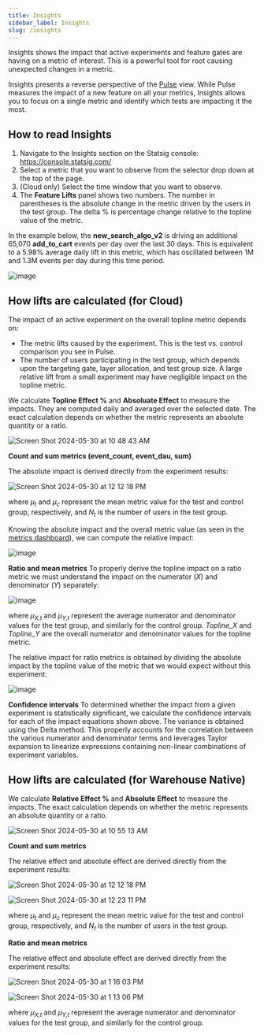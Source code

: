 ```yaml
---
title: Insights
sidebar_label: Insights
slug: /insights
---
```


Insights shows the impact that active experiments and feature gates are having on a metric of interest.  This is a powerful tool for root causing unexpected changes in a metric.  

Insights presents a reverse perspective of the [Pulse](/pulse) view. While Pulse measures the impact of a new feature on all your metrics, Insights allows you to focus on a single metric and identify which tests are impacting it the most. 


## How to read Insights
1.	Navigate to the Insights section on the Statsig console: https://console.statsig.com/ 
2.	Select a metric that you want to observe from the selector drop down at the top of the page. 
3.	(Cloud only) Select the time window that you want to observe. 
4.	The **Feature Lifts** panel shows two numbers. The number in parentheses is the absolute change in the metric driven by the users in the test group. The delta % is percentage change relative to the topline value of the metric. 

In the example below, the **new_search_algo_v2** is driving an additional 65,070 **add_to_cart** events per day over the last 30 days.  This is equivalent to a 5.98% average daily lift in this metric, which has oscillated between 1M and 1.3M events per day during this time period. 

![image](https://user-images.githubusercontent.com/90343952/167211755-4e87e8e2-2bb4-4bd6-a50f-56f3e5ce68b0.png)


## How lifts are calculated (for Cloud)

The impact of an active experiment on the overall topline metric depends on:
* The metric lifts caused by the experiment.  This is the test vs. control comparison you see in Pulse.
* The number of users participating in the test group, which depends upon the targeting gate, layer allocation, and test group size.  A large relative lift from a small experiment may have negligible impact on the topline metric.  

We calculate **Topline Effect %** and **Absoluate Effect** to measure the impacts. They are computed daily and averaged over the selected date.  The exact calculation depends on whether the metric represents an absolute quantity or a ratio.

![Screen Shot 2024-05-30 at 10 48 43 AM](https://github.com/statsig-io/docs/assets/167142706/09212042-3d75-41c4-bbb1-d92ae303b880)


**Count and sum metrics (event_count, event_dau, sum)**

The absolute impact is derived directly from the experiment results:

![Screen Shot 2024-05-30 at 12 12 18 PM](https://github.com/statsig-io/docs/assets/167142706/f6db4f59-8dfe-41c4-91da-a4d647321b79)

where *&mu;<sub>t</sub>* and *&mu;<sub>c</sub>* represent the mean metric value for the test and control group, respectively, and *N<sub>t</sub>* is the number of users in the test group.

Knowing the absolute impact and the overall metric value (as seen in the [metrics dashboard](/metrics/console)), we can compute the relative impact:

![image](https://user-images.githubusercontent.com/90343952/167228998-cac03f91-597e-4c17-894c-2a4aff1b3307.png)

**Ratio and mean metrics**
To properly derive the topline impact on a ratio metric we must understand the impact on the numerator (*X*) and denominator (*Y*) separately:

![image](https://user-images.githubusercontent.com/90343952/167229064-f2e0d46d-c620-423e-a786-3a683509d8ba.png)

where *&mu;<sub>X,t</sub>* and *&mu;<sub>Y,t</sub>* represent the average numerator and denominator values for the test group, and similarly for the control group.  *Topline_X* and *Topline_Y* are the overall numerator and denominator values for the topline metric.

The relative impact for ratio metrics is obtained by dividing the absolute impact by the topline value of the metric that we would expect without this experiment:

![image](https://user-images.githubusercontent.com/90343952/167229114-f3290e10-1b78-4440-b48a-7aa886b0fb17.png)

**Confidence intervals**
To determined whether the impact from a given experiment is statistically significant, we calculate the confidence intervals for each of the impact equations shown above.  The variance is obtained using the Delta method. This properly accounts for the correlation between the various numerator and denominator terms and leverages Taylor expansion to linearize expressions containing non-linear combinations of experiment variables.   


## How lifts are calculated (for Warehouse Native)

We calculate **Relative Effect %** and **Absolute Effect** to measure the impacts. The exact calculation depends on whether the metric represents an absolute quantity or a ratio.

![Screen Shot 2024-05-30 at 10 55 13 AM](https://github.com/statsig-io/docs/assets/167142706/5c0323eb-23ed-4bc1-936b-64141fd4de85)

**Count and sum metrics**

The relative effect and absolute effect are derived directly from the experiment results:

![Screen Shot 2024-05-30 at 12 12 18 PM](https://github.com/statsig-io/docs/assets/167142706/f6db4f59-8dfe-41c4-91da-a4d647321b79)

![Screen Shot 2024-05-30 at 12 23 11 PM](https://github.com/statsig-io/docs/assets/167142706/9ac3cc6f-b7c9-454e-b9e4-0fe4845be6e5)

where *&mu;<sub>t</sub>* and *&mu;<sub>c</sub>* represent the mean metric value for the test and control group, respectively, and *N<sub>t</sub>* is the number of users in the test group.

**Ratio and mean metrics**

The relative effect and absolute effect are derived directly from the experiment results:

![Screen Shot 2024-05-30 at 1 16 03 PM](https://github.com/statsig-io/docs/assets/167142706/37e3d622-2dfc-4bf2-bdde-504583417bd2)

![Screen Shot 2024-05-30 at 1 13 06 PM](https://github.com/statsig-io/docs/assets/167142706/015158e6-fb8d-47cb-b1ef-10c8b8670d53)

where *&mu;<sub>X,t</sub>* and *&mu;<sub>Y,t</sub>* represent the average numerator and denominator values for the test group, and similarly for the control group.
